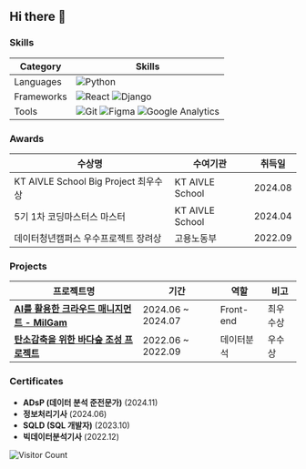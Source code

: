 ## Hi there 👋


### **Skills** 

| **Category**     | **Skills**                                                                                       |
|-------------------|-------------------------------------------------------------------------------------------------|
| Languages     | ![Python](https://img.shields.io/badge/Python-3776AB?style=flat-square&logo=python&logoColor=white) |
| Frameworks   | ![React](https://img.shields.io/badge/React-61DAFB?style=flat-square&logo=react&logoColor=black) ![Django](https://img.shields.io/badge/Django-092E20?style=flat-square&logo=django&logoColor=white)       |
| Tools         | ![Git](https://img.shields.io/badge/Git-F05032?style=flat-square&logo=git&logoColor=white) ![Figma](https://img.shields.io/badge/Figma-F24E1E?style=flat-square&logo=figma&logoColor=white) ![Google Analytics](https://img.shields.io/badge/Google%20Analytics-E37400?style=flat-square&logo=google-analytics&logoColor=white) |



### **Awards** 

| 수상명                                   | 수여기관               | 취득일     |
|---------------------------------------|--------------------|---------|
| KT AIVLE School Big Project 최우수상 | KT AIVLE School    | 2024.08 |
| 5기 1차 코딩마스터스 마스터             | KT AIVLE School    | 2024.04 |
| 데이터청년캠퍼스 우수프로젝트 장려상             | 고용노동부    | 2022.09 |



### **Projects**

| 프로젝트명                               | 기간                | 역할         | 비고                          |
|-------------------------------------|-------------------|------------|-----------------------------|
| [**AI를 활용한 크라우드 매니지먼트 - MilGam**](https://github.com/your-github-repo-link) | 2024.06 ~ 2024.07 | Front-end | 최우수상                 |
| [**탄소감축을 위한 바다숲 조성 프로젝트**](https://github.com/m1-j1n/datacampus) | 2022.06 ~ 2022.09 | 데이터분석      | 우수상  |



### **Certificates**
- **ADsP (데이터 분석 준전문가)** (2024.11)
- **정보처리기사** (2024.06)
- **SQLD (SQL 개발자)** (2023.10)
- **빅데이터분석기사** (2022.12)


![Visitor Count](https://profile-counter.glitch.me/{m1-j1n}/count.svg)

